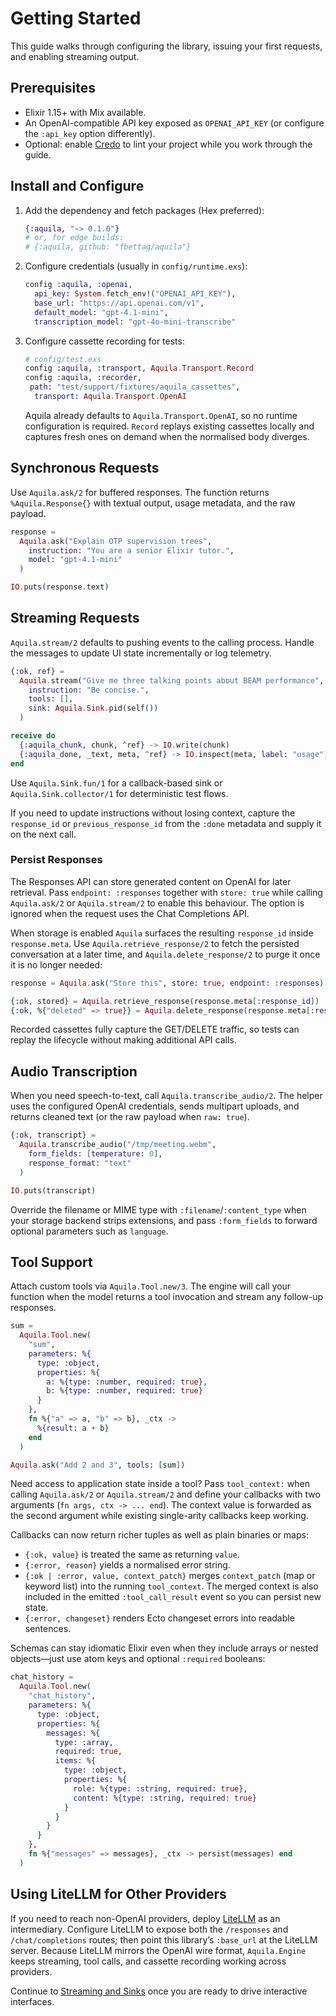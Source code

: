# Getting Started

This guide walks through configuring the library, issuing your first
requests, and enabling streaming output.

## Prerequisites

- Elixir 1.15+ with Mix available.
- An OpenAI-compatible API key exposed as `OPENAI_API_KEY` (or configure the
  `:api_key` option differently).
- Optional: enable [Credo](code-quality.md) to lint your project while you
  work through the guide.

## Install and Configure

1. Add the dependency and fetch packages (Hex preferred):

    ```elixir
    {:aquila, "~> 0.1.0"}
    # or, for edge builds:
    # {:aquila, github: "fbettag/aquila"}
    ```

2. Configure credentials (usually in `config/runtime.exs`):

    ```elixir
    config :aquila, :openai,
      api_key: System.fetch_env!("OPENAI_API_KEY"),
      base_url: "https://api.openai.com/v1",
      default_model: "gpt-4.1-mini",
      transcription_model: "gpt-4o-mini-transcribe"
    ```

3. Configure cassette recording for tests:

   ```elixir
   # config/test.exs
   config :aquila, :transport, Aquila.Transport.Record
   config :aquila, :recorder,
    path: "test/support/fixtures/aquila_cassettes",
     transport: Aquila.Transport.OpenAI
   ```

   Aquila already defaults to `Aquila.Transport.OpenAI`, so no runtime
   configuration is required. `Record` replays existing cassettes locally and
   captures fresh ones on demand when the normalised body diverges.

## Synchronous Requests

Use `Aquila.ask/2` for buffered responses. The function returns `%Aquila.Response{}`
with textual output, usage metadata, and the raw payload.

```elixir
response =
  Aquila.ask("Explain OTP supervision trees",
    instruction: "You are a senior Elixir tutor.",
    model: "gpt-4.1-mini"
  )

IO.puts(response.text)
```

## Streaming Requests

`Aquila.stream/2` defaults to pushing events to the calling process. Handle the
messages to update UI state incrementally or log telemetry.

```elixir
{:ok, ref} =
  Aquila.stream("Give me three talking points about BEAM performance",
    instruction: "Be concise.",
    tools: [],
    sink: Aquila.Sink.pid(self())
  )

receive do
  {:aquila_chunk, chunk, ^ref} -> IO.write(chunk)
  {:aquila_done, _text, meta, ^ref} -> IO.inspect(meta, label: "usage")
end
```

Use `Aquila.Sink.fun/1` for a callback-based sink or
`Aquila.Sink.collector/1` for deterministic test flows.

If you need to update instructions without losing context, capture the
`response_id` or `previous_response_id` from the `:done` metadata and supply
it on the next call.

### Persist Responses

The Responses API can store generated content on OpenAI for later retrieval.
Pass `endpoint: :responses` together with `store: true` while calling
`Aquila.ask/2` or `Aquila.stream/2` to enable this behaviour. The option is
ignored when the request uses the Chat Completions API.

When storage is enabled `Aquila` surfaces the resulting `response_id` inside
`response.meta`. Use `Aquila.retrieve_response/2` to fetch the persisted
conversation at a later time, and `Aquila.delete_response/2` to purge it once it
is no longer needed:

```elixir
response = Aquila.ask("Store this", store: true, endpoint: :responses)

{:ok, stored} = Aquila.retrieve_response(response.meta[:response_id])
{:ok, %{"deleted" => true}} = Aquila.delete_response(response.meta[:response_id])
```

Recorded cassettes fully capture the GET/DELETE traffic, so tests can replay
the lifecycle without making additional API calls.

## Audio Transcription

When you need speech-to-text, call `Aquila.transcribe_audio/2`. The helper uses
the configured OpenAI credentials, sends multipart uploads, and returns cleaned
text (or the raw payload when `raw: true`).

```elixir
{:ok, transcript} =
  Aquila.transcribe_audio("/tmp/meeting.webm",
    form_fields: [temperature: 0],
    response_format: "text"
  )

IO.puts(transcript)
```

Override the filename or MIME type with `:filename`/`:content_type` when your
storage backend strips extensions, and pass `:form_fields` to forward optional
parameters such as `language`.

## Tool Support

Attach custom tools via `Aquila.Tool.new/3`. The engine will call your function
when the model returns a tool invocation and stream any follow-up responses.

```elixir
sum =
  Aquila.Tool.new(
    "sum",
    parameters: %{
      type: :object,
      properties: %{
        a: %{type: :number, required: true},
        b: %{type: :number, required: true}
      }
    },
    fn %{"a" => a, "b" => b}, _ctx ->
      %{result: a + b}
    end
  )

Aquila.ask("Add 2 and 3", tools: [sum])
```

Need access to application state inside a tool? Pass `tool_context:` when
calling `Aquila.ask/2` or `Aquila.stream/2` and define your callbacks with two
arguments (`fn args, ctx -> ... end`). The context value is forwarded as the
second argument while existing single-arity callbacks keep working.

Callbacks can now return richer tuples as well as plain binaries or maps:

- `{:ok, value}` is treated the same as returning `value`.
- `{:error, reason}` yields a normalised error string.
- `{:ok | :error, value, context_patch}` merges `context_patch` (map or keyword
  list) into the running `tool_context`. The merged context is also included in
  the emitted `:tool_call_result` event so you can persist new state.
- `{:error, changeset}` renders Ecto changeset errors into readable sentences.

Schemas can stay idiomatic Elixir even when they include arrays or nested
objects—just use atom keys and optional `:required` booleans:

```elixir
chat_history =
  Aquila.Tool.new(
    "chat_history",
    parameters: %{
      type: :object,
      properties: %{
        messages: %{
          type: :array,
          required: true,
          items: %{
            type: :object,
            properties: %{
              role: %{type: :string, required: true},
              content: %{type: :string, required: true}
            }
          }
        }
      }
    },
    fn %{"messages" => messages}, _ctx -> persist(messages) end
  )
```

## Using LiteLLM for Other Providers

If you need to reach non-OpenAI providers, deploy
[LiteLLM](https://docs.litellm.ai/docs/) as an intermediary. Configure LiteLLM
to expose both the `/responses` and `/chat/completions` routes; then point this
library’s `:base_url` at the LiteLLM server. Because LiteLLM mirrors the
OpenAI wire format, `Aquila.Engine` keeps streaming, tool calls, and cassette
recording working across providers.

Continue to [Streaming and Sinks](streaming-and-sinks.md) once you are ready
to drive interactive interfaces.
